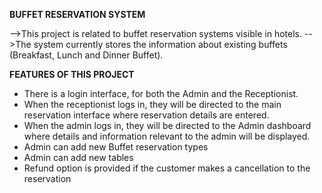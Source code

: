 **BUFFET RESERVATION SYSTEM**

-->This project is related to buffet reservation systems visible in hotels. 
-->The system currently stores the information about existing buffets (Breakfast, Lunch and Dinner Buffet). 

**FEATURES OF THIS PROJECT**
- There is a login interface, for both the Admin and the Receptionist. 
- When the receptionist logs in, they will be directed to the main reservation interface where reservation details are entered.
- When the admin logs in, they will be directed to the Admin dashboard where details and information relevant to the admin will be displayed.
- Admin can add new Buffet reservation types
- Admin can add new tables
- Refund option is provided if the customer makes a cancellation to the reservation
  
    
